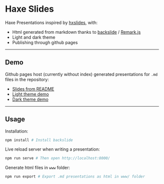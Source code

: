 # Haxe Slides

Haxe Presentations inspired by [hxslides](https://github.com/ncannasse/hxslides), with:

* Html generated from markdown thanks to [backslide](https://github.com/sinedied/backslide) / [Remark.js](https://github.com/gnab/remark)
* Light and dark theme
* Publishing through github pages

---

## Demo

Github pages host (currently without index) generated presentations for `.md`
files in the repository:

* [Slides from README](https://klabz.github.io/haxe-slides/README.html)
* [Light theme demo](https://klabz.github.io/haxe-slides/demo.html)
* [Dark theme demo](https://klabz.github.io/haxe-slides/demo-dark.html)

---

## Usage

Installation:

```sh
npm install # Install backslide
```

Live reload server when writing a presentation:

```sh
npm run serve # Then open http://localhost:8000/
```

Generate html files in `www` folder:

```sh
npm run export # Export .md presentations as html in www/ folder
```
